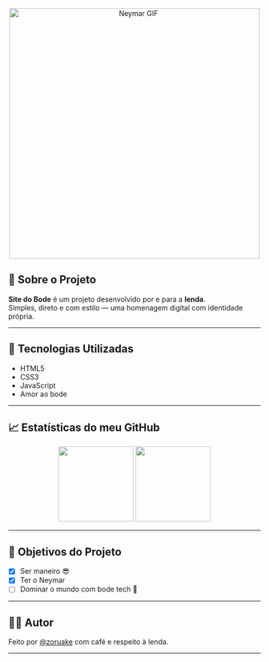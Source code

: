 <p align="center">
  <img src="https://media.giphy.com/media/v1.Y2lkPTc5MGI3NjExOG82NXluc2tuMWhrY3VxcWtmNXV5Y2xlMjNzeDZoMHc1ZHJ4bnBmeSZlcD12MV9naWZzX3NlYXJjaCZjdD1n/3o6vY1YSKihrPBOnVS/giphy.gif" width="500px" alt="Neymar GIF" />
</p>

## 🐐 Sobre o Projeto

**Site do Bode** é um projeto desenvolvido por e para a **lenda**.  
Simples, direto e com estilo — uma homenagem digital com identidade própria.

---

## 🚀 Tecnologias Utilizadas

- HTML5  
- CSS3  
- JavaScript  
- Amor ao bode  

---

## 📈 Estatísticas do meu GitHub

<p align="center">
  <img src="https://github-readme-stats.vercel.app/api?username=zoruake&show_icons=true&theme=dracula" height="150px" />
  <img src="https://github-readme-stats.vercel.app/api/top-langs/?username=zoruake&layout=compact&theme=dracula" height="150px" />
</p>

---

## 🎯 Objetivos do Projeto

- [x] Ser maneiro 😎  
- [x] Ter o Neymar  
- [ ] Dominar o mundo com bode tech 🐐  

---

## 🧑‍💻 Autor

Feito por [@zoruake](https://github.com/zoruake) com café e respeito à lenda.

---
